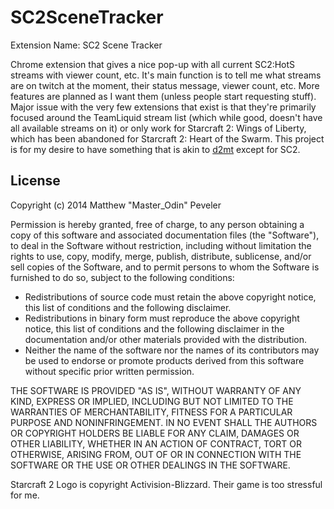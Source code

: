 SC2SceneTracker
================

Extension Name: SC2 Scene Tracker  

Chrome extension that gives a nice pop-up with all current SC2:HotS streams with viewer count, etc. It's main function is to tell me what streams are on twitch at the moment, their status message, viewer count, etc. More features are planned as I want them (unless people start requesting stuff). Major issue with the very few extensions that exist is that they're primarily focused around the TeamLiquid stream list (which while good, doesn't have all available streams on it) or only work for Starcraft 2: Wings of Liberty, which has been abandoned for Starcraft 2: Heart of the Swarm. This project is for my desire to have something that is akin to [d2mt](https://github.com/wololodev/d2mt) except for SC2.

License
----------
Copyright (c) 2014 Matthew "Master_Odin" Peveler

Permission is hereby granted, free of charge, to any person obtaining a copy of
this software and associated documentation files (the "Software"), to deal in
the Software without restriction, including without limitation the rights to
use, copy, modify, merge, publish, distribute, sublicense, and/or sell copies of
the Software, and to permit persons to whom the Software is furnished to do so,
subject to the following conditions:

- Redistributions of source code must retain the above copyright
  notice, this list of conditions and the following disclaimer.
- Redistributions in binary form must reproduce the above copyright
  notice, this list of conditions and the following disclaimer in the
  documentation and/or other materials provided with the distribution.
- Neither the name of the software nor the
  names of its contributors may be used to endorse or promote products
  derived from this software without specific prior written permission.

THE SOFTWARE IS PROVIDED "AS IS", WITHOUT WARRANTY OF ANY KIND, EXPRESS OR
IMPLIED, INCLUDING BUT NOT LIMITED TO THE WARRANTIES OF MERCHANTABILITY, FITNESS
FOR A PARTICULAR PURPOSE AND NONINFRINGEMENT. IN NO EVENT SHALL THE AUTHORS OR
COPYRIGHT HOLDERS BE LIABLE FOR ANY CLAIM, DAMAGES OR OTHER LIABILITY, WHETHER
IN AN ACTION OF CONTRACT, TORT OR OTHERWISE, ARISING FROM, OUT OF OR IN
CONNECTION WITH THE SOFTWARE OR THE USE OR OTHER DEALINGS IN THE SOFTWARE.


Starcraft 2 Logo is copyright Activision-Blizzard. Their game is too stressful for me.